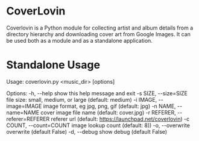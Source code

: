 CoverLovin
==========

Coverlovin is a Python module for collecting artist and album details from a directory hierarchy and downloading cover art from Google Images. It can be used both as a module and as a standalone application.

Standalone Usage
==========

Usage: coverlovin.py <music_dir> [options]

Options:
  -h, --help            show this help message and exit
  -s SIZE, --size=SIZE  file size: small, medium, or large (default: medium)
  -i IMAGE, --image=IMAGE
                        image format, eg jpg, png, gif (default: jpg)
  -n NAME, --name=NAME  cover image file name (default: cover.jpg)
  -r REFERER, --referer=REFERER
                        referer url (default:
                        https://launchpad.net/coverlovin)
  -c COUNT, --count=COUNT
                        image lookup count (default: 8))
  -o, --overwrite       overwrite (default False)
  -d, --debug           show debug (default False)


